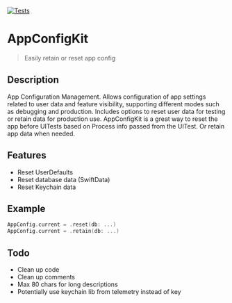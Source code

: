 [![Tests](https://github.com/sentryco/AppConfigKit/actions/workflows/Tests.yml/badge.svg)](https://github.com/sentryco/AppConfigKit/actions/workflows/Tests.yml)

# AppConfigKit

> Easily retain or reset app config

## Description

App Configuration Management. Allows configuration of app settings related to user data and feature visibility, supporting different modes such as debugging and production. Includes options to reset user data for testing or retain data for production use. AppConfigKit is a great way to reset the app before UITests based on Process info passed from the UITest. Or retain app data when needed. 

## Features

- Reset UserDefaults
- Reset database data (SwiftData)
- Reset Keychain data

## Example 

```swift
AppConfig.current = .reset(db: ...)
AppConfig.current = .retain(db: ...)
```

## Todo

- Clean up code
- Clean up comments
- Max 80 chars for long descriptions
- Potentially use keychain lib from telemetry instead of key
